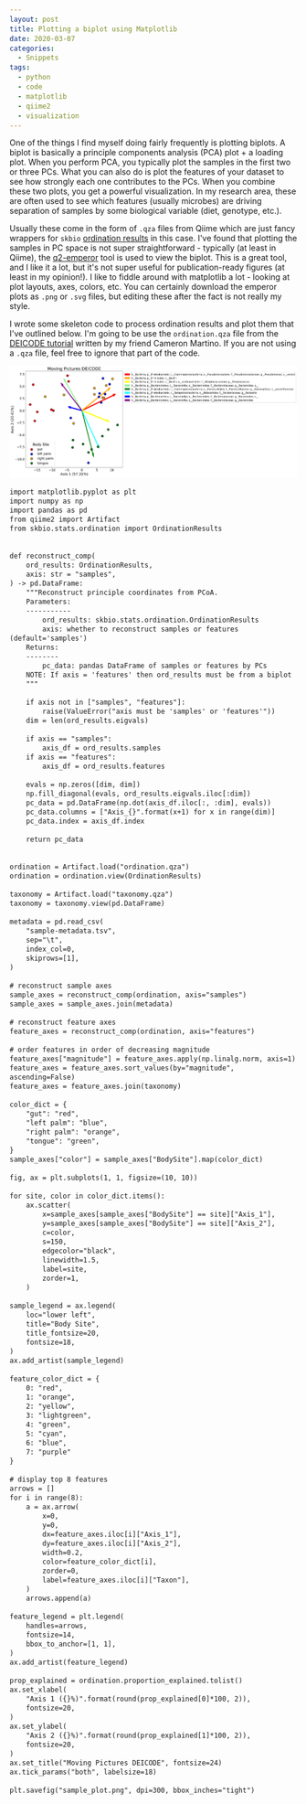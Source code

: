 ```yaml
---
layout: post
title: Plotting a biplot using Matplotlib
date: 2020-03-07
categories:
  - Snippets
tags:
  - python
  - code
  - matplotlib
  - qiime2
  - visualization
---
```


One of the things I find myself doing fairly frequently is plotting biplots. A biplot is basically a principle components analysis (PCA) plot + a loading plot. When you perform PCA, you typically plot the samples in the first two or three PCs. What you can also do is plot the features of your dataset to see how strongly each one contributes to the PCs. When you combine these two plots, you get a powerful visualization. In my research area, these are often used to see which features (usually microbes) are driving separation of samples by some biological variable (diet, genotype, etc.).

Usually these come in the form of `.qza` files from Qiime which are just fancy wrappers for `skbio` [ordination results](http://scikit-bio.org/docs/0.5.1/generated/generated/skbio.stats.ordination.OrdinationResults.html) in this case. I've found that plotting the samples in PC space is not super straightforward - typically (at least in Qiime), the [q2-emperor](https://github.com/qiime2/q2-emperor) tool is used to view the biplot. This is a great tool, and I like it a lot, but it's not super useful for publication-ready figures (at least in my opinion!). I like to fiddle around with matplotlib a lot - looking at plot layouts, axes, colors, etc. You can certainly download the emperor plots as `.png` or `.svg` files, but editing these after the fact is not really my style.

I wrote some skeleton code to process ordination results and plot them that I've outlined below. I'm going to be use the `ordination.qza` file from the [DEICODE tutorial](https://forum.qiime2.org/t/robust-aitchison-pca-beta-diversity-with-deicode/8333) written by my friend Cameron Martino. If you are not using a `.qza` file, feel free to ignore that part of the code.

![sample_plot.png](../assets/imgs/deicode_biplot.png)

```
import matplotlib.pyplot as plt
import numpy as np
import pandas as pd
from qiime2 import Artifact
from skbio.stats.ordination import OrdinationResults


def reconstruct_comp(
    ord_results: OrdinationResults,
    axis: str = "samples",
) -> pd.DataFrame:
    """Reconstruct principle coordinates from PCoA.
    Parameters:
    -----------
        ord_results: skbio.stats.ordination.OrdinationResults
        axis: whether to reconstruct samples or features (default='samples')
    Returns:
    --------
        pc_data: pandas DataFrame of samples or features by PCs
    NOTE: If axis = 'features' then ord_results must be from a biplot
    """

    if axis not in ["samples", "features"]:
        raise(ValueError("axis must be 'samples' or 'features'"))
    dim = len(ord_results.eigvals)

    if axis == "samples":
        axis_df = ord_results.samples
    if axis == "features":
        axis_df = ord_results.features

    evals = np.zeros([dim, dim])
    np.fill_diagonal(evals, ord_results.eigvals.iloc[:dim])
    pc_data = pd.DataFrame(np.dot(axis_df.iloc[:, :dim], evals))
    pc_data.columns = ["Axis_{}".format(x+1) for x in range(dim)]
    pc_data.index = axis_df.index

    return pc_data


ordination = Artifact.load("ordination.qza")
ordination = ordination.view(OrdinationResults)

taxonomy = Artifact.load("taxonomy.qza")
taxonomy = taxonomy.view(pd.DataFrame)

metadata = pd.read_csv(
    "sample-metadata.tsv",
    sep="\t",
    index_col=0,
    skiprows=[1],
)

# reconstruct sample axes
sample_axes = reconstruct_comp(ordination, axis="samples")
sample_axes = sample_axes.join(metadata)

# reconstruct feature axes
feature_axes = reconstruct_comp(ordination, axis="features")

# order features in order of decreasing magnitude
feature_axes["magnitude"] = feature_axes.apply(np.linalg.norm, axis=1)
feature_axes = feature_axes.sort_values(by="magnitude", ascending=False)
feature_axes = feature_axes.join(taxonomy)

color_dict = {
    "gut": "red",
    "left palm": "blue",
    "right palm": "orange",
    "tongue": "green",
}
sample_axes["color"] = sample_axes["BodySite"].map(color_dict)

fig, ax = plt.subplots(1, 1, figsize=(10, 10))

for site, color in color_dict.items():
    ax.scatter(
        x=sample_axes[sample_axes["BodySite"] == site]["Axis_1"],
        y=sample_axes[sample_axes["BodySite"] == site]["Axis_2"],
        c=color,
        s=150,
        edgecolor="black",
        linewidth=1.5,
        label=site,
        zorder=1,
    )

sample_legend = ax.legend(
    loc="lower left",
    title="Body Site",
    title_fontsize=20,
    fontsize=18,
)
ax.add_artist(sample_legend)

feature_color_dict = {
    0: "red",
    1: "orange",
    2: "yellow",
    3: "lightgreen",
    4: "green",
    5: "cyan",
    6: "blue",
    7: "purple"
}

# display top 8 features
arrows = []
for i in range(8):
    a = ax.arrow(
        x=0,
        y=0,
        dx=feature_axes.iloc[i]["Axis_1"],
        dy=feature_axes.iloc[i]["Axis_2"],
        width=0.2,
        color=feature_color_dict[i],
        zorder=0,
        label=feature_axes.iloc[i]["Taxon"],
    )
    arrows.append(a)

feature_legend = plt.legend(
    handles=arrows,
    fontsize=14,
    bbox_to_anchor=[1, 1],
)
ax.add_artist(feature_legend)

prop_explained = ordination.proportion_explained.tolist()
ax.set_xlabel(
    "Axis 1 ({}%)".format(round(prop_explained[0]*100, 2)),
    fontsize=20,
)
ax.set_ylabel(
    "Axis 2 ({}%)".format(round(prop_explained[1]*100, 2)),
    fontsize=20,
)
ax.set_title("Moving Pictures DEICODE", fontsize=24)
ax.tick_params("both", labelsize=18)

plt.savefig("sample_plot.png", dpi=300, bbox_inches="tight")
```
